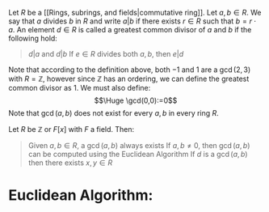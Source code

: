 
Let $R$ be a [[Rings, subrings, and fields|commutative ring]]. Let $a,b\in R$. We say that $a$ divides $b$ in $R$ and write $a|b$ if there exists $r\in R$ such that $b=r\cdot a$. An element $d\in R$ is called a greatest common divisor of $a$ and $b$ if the following hold:
> $d|a$ and $d|b$
> If $e\in R$ divides both $a,b$, then $e|d$

Note that according to the definition above, both $-1$ and $1$ are a $\gcd(2,3)$ with $R=\mathbb{Z}$, however since $\mathbb{Z}$ has an ordering, we can define the greatest common divisor as $1$. We must also define:$$\Huge \gcd(0,0):=0$$Note that $\gcd(a,b)$ does not exist for every $a,b$ in every ring $R$.

Let $R$ be $\mathbb{Z}$ or $F[x]$ with $F$ a field. Then:
> Given $a,b\in R$, a $\gcd(a,b)$ always exists
> If $a,b\neq0$, then $\gcd(a,b)$ can be computed using the Euclidean Algorithm
> If $d$ is a $\gcd(a,b)$ then there exists $x,y\in R$
# Euclidean Algorithm:

